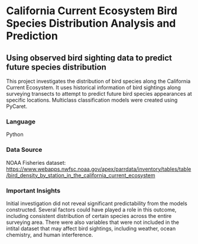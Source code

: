 # California Current Ecosystem Bird Species Distribution Analysis and Prediction
## Using observed bird sighting data to predict future species distribution

This project investigates the distribution of bird species along the California Current Ecosystem. It uses historical information of bird sightings along surveying transects to attempt to predict future bird species appearances at specific locations. Multiclass classification models were created using PyCaret.

### Language
Python

### Data Source
NOAA Fisheries dataset:
https://www.webapps.nwfsc.noaa.gov/apex/parrdata/inventory/tables/table/bird_density_by_station_in_the_california_current_ecosystem 

### Important Insights
Initial investigation did not reveal significant predictability from the models constructed. Several factors could have played a role in this outcome, including consistent distribution of certain species across the entire surveying area. There were also variables that were not included in the intital dataset that may affect bird sightings, including weather, ocean chemistry, and human interference.
